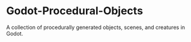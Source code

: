 # Godot-Procedural-Objects
A collection of procedurally generated objects, scenes, and creatures in Godot.
